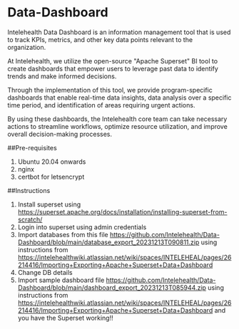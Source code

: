 # Data-Dashboard
Intelehealth Data Dashboard  is an information management tool that is used to track KPIs, metrics, and other key data points relevant to the organization. 

At Intelehealth, we utilize the open-source "Apache Superset" BI tool to create dashboards that empower users to leverage past data to identify trends and make informed decisions. 

Through the implementation of this tool, we provide program-specific dashboards that enable real-time data insights, data analysis over a specific time period, and identification of areas requiring urgent actions. 

By using these dashboards, the Intelehealth core team can take necessary actions to streamline workflows, optimize resource utilization, and improve overall decision-making processes.

##Pre-requisites
1. Ubuntu 20.04 onwards
2. nginx
3. certbot for letsencrypt

##Instructions
1. Install superset using <https://superset.apache.org/docs/installation/installing-superset-from-scratch/>
2. Login into superset using admin credentials
3. Import databases from this file <https://github.com/Intelehealth/Data-Dashboard/blob/main/database_export_20231213T090811.zip>  using instructions from <https://intelehealthwiki.atlassian.net/wiki/spaces/INTELEHEAL/pages/26214416/Importing+Exporting+Apache+Superset+Data+Dashboard>
4. Change DB details
5. Import sample dashboard file <https://github.com/Intelehealth/Data-Dashboard/blob/main/dashboard_export_20231213T085944.zip> using instructions from <https://intelehealthwiki.atlassian.net/wiki/spaces/INTELEHEAL/pages/26214416/Importing+Exporting+Apache+Superset+Data+Dashboard> and you have the Superset working!!
   
   

